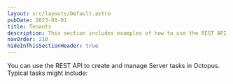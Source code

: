 ```yaml
---
layout: src/layouts/Default.astro
pubDate: 2023-01-01
title: Tenants
description: This section includes examples of how to use the REST API or Octopus.Client to create and manage Tenants in Octopus.
navOrder: 210
hideInThisSectionHeader: true
---
```

You can use the REST API to create and manage Server tasks in Octopus. Typical tasks might include:
